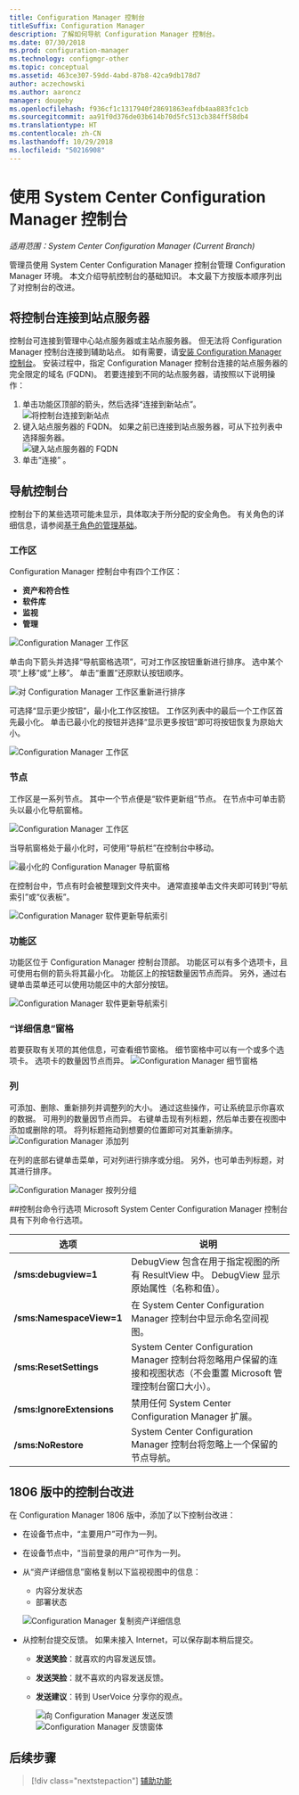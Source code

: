```yaml
---
title: Configuration Manager 控制台
titleSuffix: Configuration Manager
description: 了解如何导航 Configuration Manager 控制台。
ms.date: 07/30/2018
ms.prod: configuration-manager
ms.technology: configmgr-other
ms.topic: conceptual
ms.assetid: 463ce307-59dd-4abd-87b8-42ca9db178d7
author: aczechowski
ms.author: aaroncz
manager: dougeby
ms.openlocfilehash: f936cf1c1317940f28691863eafdb4aa883fc1cb
ms.sourcegitcommit: aa91f0d376de03b614b70d5fc513cb384ff58db4
ms.translationtype: HT
ms.contentlocale: zh-CN
ms.lasthandoff: 10/29/2018
ms.locfileid: "50216908"
---
```

# <a name="using-the-system-center-configuration-manager-console"></a>使用 System Center Configuration Manager 控制台

*适用范围：System Center Configuration Manager (Current Branch)*

管理员使用 System Center Configuration Manager 控制台管理 Configuration Manager 环境。 本文介绍导航控制台的基础知识。 本文最下方按版本顺序列出了对控制台的改进。 

## <a name="connect-the-console-to-a-site-server"></a>将控制台连接到站点服务器
控制台可连接到管理中心站点服务器或主站点服务器。 但无法将 Configuration Manager 控制台连接到辅助站点。 如有需要，请[安装 Configuration Manager 控制台](../deploy/install/install-consoles.md)。 安装过程中，指定 Configuration Manager 控制台连接的站点服务器的完全限定的域名 (FQDN)。 若要连接到不同的站点服务器，请按照以下说明操作： 

1. 单击功能区顶部的箭头，然后选择“连接到新站点”。
    ![将控制台连接到新站点](media/connect-to-a-new-site.png)
2. 键入站点服务器的 FQDN。 如果之前已连接到站点服务器，可从下拉列表中选择服务器。  
    ![键入站点服务器的 FQDN](media/site-server-fqdn.png)
3. 单击“连接” 。 

## <a name="navigate-the-console"></a>导航控制台
控制台下的某些选项可能未显示，具体取决于所分配的安全角色。 有关角色的详细信息，请参阅[基于角色的管理基础](../../understand/fundamentals-of-role-based-administration.md)。 

### <a name="workspaces"></a>工作区
Configuration Manager 控制台中有四个工作区： 
   - **资产和符合性**
   - **软件库**
   - **监视**
   - **管理**

 ![Configuration Manager 工作区](media/configuration-manager-workspaces.png)

单击向下箭头并选择“导航窗格选项”，可对工作区按钮重新进行排序。 选中某个项“上移”或“上移”。 单击“重置”还原默认按钮顺序。 

 ![对 Configuration Manager 工作区重新进行排序](media/navigation-pane-options.png)

可选择“显示更少按钮”，最小化工作区按钮。 工作区列表中的最后一个工作区首先最小化。 单击已最小化的按钮并选择“显示更多按钮”即可将按钮恢复为原始大小。  

![Configuration Manager 工作区](media/workspace-buttons.png)


### <a name="nodes"></a>节点
工作区是一系列节点。 其中一个节点便是“软件更新组”节点。 在节点中可单击箭头以最小化导航窗格。 

![Configuration Manager 工作区](media/software-update-groups-node.png)

当导航窗格处于最小化时，可使用“导航栏”在控制台中移动。 

![最小化的 Configuration Manager 导航窗格](media/minimized-navigation-pane.png)

在控制台中，节点有时会被整理到文件夹中。 通常直接单击文件夹即可转到“导航索引”或“仪表板”。

![Configuration Manager 软件更新导航索引](media/software-updates-navigation-index.png)

### <a name="ribbon"></a>功能区 
功能区位于 Configuration Manager 控制台顶部。 功能区可以有多个选项卡，且可使用右侧的箭头将其最小化。 功能区上的按钮数量因节点而异。 另外，通过右键单击菜单还可以使用功能区中的大部分按钮。 
 
![Configuration Manager 软件更新导航索引](media/ribbon.png)

### <a name="details-pane"></a>“详细信息”窗格
若要获取有关项的其他信息，可查看细节窗格。 细节窗格中可以有一个或多个选项卡。 选项卡的数量因节点而异。 
![Configuration Manager 细节窗格](media/details-pane.png)

### <a name="columns"></a>列 
可添加、删除、重新排列并调整列的大小。 通过这些操作，可让系统显示你喜欢的数据。 可用列的数量因节点而异。 右键单击现有列标题，然后单击要在视图中添加或删除的项。 将列标题拖动到想要的位置即可对其重新排序。 
![Configuration Manager 添加列](media/add-columns.png)

在列的底部右键单击菜单，可对列进行排序或分组。 另外，也可单击列标题，对其进行排序。 

![Configuration Manager 按列分组](media/column-group-by.png)

##<a name="console-command-line-options"></a>控制台命令行选项
Microsoft System Center Configuration Manager 控制台具有下列命令行选项。

|选项|说明|  
|------------|-----------------|  
|**/sms:debugview=1**|DebugView 包含在用于指定视图的所有 ResultView 中。 DebugView 显示原始属性（名称和值）。|  
|**/sms:NamespaceView=1**|在 System Center Configuration Manager 控制台中显示命名空间视图。|  
|**/sms:ResetSettings**|System Center Configuration Manager 控制台将忽略用户保留的连接和视图状态（不会重置 Microsoft 管理控制台窗口大小）。|  
|**/sms:IgnoreExtensions**|禁用任何 System Center Configuration Manager 扩展。|  
|**/sms:NoRestore**|System Center Configuration Manager 控制台将忽略上一个保留的节点导航。|  

## <a name="console-improvements-in-version-1806"></a>1806 版中的控制台改进
在 Configuration Manager 1806 版中，添加了以下控制台改进：

- 在设备节点中，“主要用户”可作为一列。 <!--1357280-->
- 在设备节点中，“当前登录的用户”可作为一列。<!--1358202-->
- 从“资产详细信息”窗格复制以下监视视图中的信息：<!--1357856-->
    - 内容分发状态
    - 部署状态 

    ![Configuration Manager 复制资产详细信息](media/1810-deployment-status.PNG)

 - 从控制台提交反馈。 如果未接入 Internet，可以保存副本稍后提交。 <!--1357542-->
   
    - **发送笑脸**：就喜欢的内容发送反馈。
    - **发送哭脸**：就不喜欢的内容发送反馈。 
    - **发送建议**：转到 UserVoice 分享你的观点。 
 
       ![向 Configuration Manager 发送反馈](media/1810-send-a-smile.PNG)
![Configuration Manager 反馈窗体](media/1810-feedback-form.PNG)

## <a name="next-steps"></a>后续步骤
> [!div class="nextstepaction"]
> [辅助功能](../../understand/accessibility-features.md)

